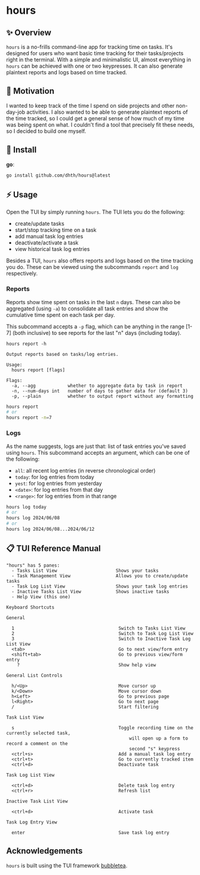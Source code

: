 # hours

✨ Overview
---

`hours` is a no-frills command-line app for tracking time on tasks. It's
designed for users who want basic time tracking for their tasks/projects right
in the terminal. With a simple and minimalistic UI, almost everything in `hours`
can be achieved with one or two keypresses. It can also generate plaintext
reports and logs based on time tracked.

🤔 Motivation
---

I wanted to keep track of the time I spend on side projects and other
non-day-job activities. I also wanted to be able to generate plaintext reports
of the time tracked, so I could get a general sense of how much of my time was
being spent on what. I couldn't find a tool that precisely fit these needs, so I
decided to build one myself.

💾 Install
---

**go**:

```sh
go install github.com/dhth/hours@latest
```

⚡️ Usage
---

Open the TUI by simply running `hours`. The TUI lets you do the following:

- create/update tasks
- start/stop tracking time on a task
- add manual task log entries
- deactivate/activate a task
- view historical task log entries

Besides a TUI, `hours` also offers reports and logs based on the time tracking
you do. These can be viewed using the subcommands `report` and `log`
respectively.

### Reports

Reports show time spent on tasks in the last `n` days. These can also be
aggregated (using `-a`) to consolidate all task entries and show the cumulative
time spent on each task per day.

This subcommand accepts a `-p` flag, which can be anything in the range [1-7]
(both inclusive) to see reports for the last "n" days (including today).

```
hours report -h

Output reports based on tasks/log entries.

Usage:
  hours report [flags]

Flags:
  -a, --agg            whether to aggregate data by task in report
  -n, --num-days int   number of days to gather data for (default 3)
  -p, --plain          whether to output report without any formatting
```

```bash
hours report
# or
hours report -n=7
```

### Logs

As the name suggests, logs are just that: list of task entries you've saved
using `hours`. This subcommand accepts an argument, which can be one of the following:

- `all`:     all recent log entries (in reverse chronological order)
- `today`:   for log entries from today
- `yest`:    for log entries from yesterday
- `<date>`:  for log entries from that day
- `<range>`: for log entries from in that range

```bash
hours log today
# or
hours log 2024/06/08
# or
hours log 2024/06/08...2024/06/12
```

📋 TUI Reference Manual
---

```
"hours" has 5 panes:
  - Tasks List View                      Shows your tasks
  - Task Management View                 Allows you to create/update tasks
  - Task Log List View                   Shows your task log entries
  - Inactive Tasks List View             Shows inactive tasks
  - Help View (this one)

Keyboard Shortcuts

General

  1                                       Switch to Tasks List View
  2                                       Switch to Task Log List View
  3                                       Switch to Inactive Task Log List View
  <tab>                                   Go to next view/form entry
  <shift+tab>                             Go to previous view/form entry
    ?                                     Show help view

General List Controls

  h/<Up>                                  Move cursor up
  k/<Down>                                Move cursor down
  h<Left>                                 Go to previous page
  l<Right>                                Go to next page
  /                                       Start filtering

Task List View

  s                                       Toggle recording time on the currently selected task,
                                              will open up a form to record a comment on the
                                              second "s" keypress
  <ctrl+s>                                Add a manual task log entry
  <ctrl+t>                                Go to currently tracked item
  <ctrl+d>                                Deactivate task

Task Log List View

  <ctrl+d>                                Delete task log entry
  <ctrl+r>                                Refresh list

Inactive Task List View

  <ctrl+d>                                Activate task

Task Log Entry View

  enter                                   Save task log entry
```

Acknowledgements
---

`hours` is built using the TUI framework [bubbletea][1].

[1]: https://github.com/charmbracelet/bubbletea
